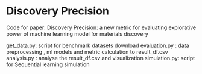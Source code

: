 # Discovery Precision
Code for paper: Discovery Precision: a new metric for evaluating explorative power of machine learning model for materials discovery

get_data.py: script for benchmark datasets download
evaluation.py : data preprocessing , ml models and  metric calculation to result_df.csv
analysis.py : analyse the result_df.csv and visualization 
simulation.py: script for Sequential learning simulation 

